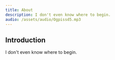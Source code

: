 ```yaml
---
title: About
description: I don't even know where to begin.
audio: /assets/audio/Ogpissd5.mp3
---
```


## Introduction

I don't even know where to begin.
